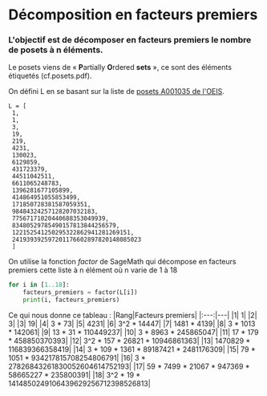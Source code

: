 # Décomposition en facteurs premiers
### L'objectif est de décomposer en facteurs premiers le nombre de posets à n éléments.

Le posets viens de « **P**artially **O**rdered **sets** », ce sont des éléments étiquetés (cf.posets.pdf).

On défini L en se basant sur la liste de [posets A001035 de l'OEIS](https://oeis.org/A001035).

```
L = [
 1,
 1,
 3,
 19,
 219,
 4231,
 130023,
 6129859,
 431723379,
 44511042511,
 6611065248783,
 1396281677105899,
 414864951055853499,
 171850728381587059351,
 98484324257128207032183,
 77567171020440688353049939,
 83480529785490157813844256579,
 122152541250295322862941281269151,
 241939392597201176602897820148085023
 ]
```
On utilise la fonction *factor* de SageMath qui décompose en facteurs premiers cette liste à n élément où n varie de 1 à 18
```python
for i in [1..18]:
    facteurs_premiers = factor(L[i])
    print(i, facteurs_premiers)
```
Ce qui nous donne ce tableau :
|Rang|Facteurs premiers|
|:---:|---|
|1| 1|
|2| 3|
|3| 19|
|4| 3 * 73|
|5| 4231|
|6| 3^2 * 14447|
|7| 1481 * 4139|
|8| 3 * 1013 * 142061|
|9| 13 * 31 * 110449237|
|10| 3 * 8963 * 245865047|
|11| 17 * 179 * 458850370393|
|12| 3^2 * 157 * 26821 * 10946861363|
|13| 1470829 * 116839366358419|
|14| 3 * 109 * 1361 * 89187421 * 2481176309|
|15| 79 * 1051 * 934217815708254806791|
|16| 3 * 27826843261830052604614752193|
|17| 59 * 7499 * 21067 * 947369 * 58665227 * 235800391|
|18| 3^2 * 19 * 1414850249106439629256712398526813|
```
